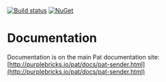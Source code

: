 [![Build status](https://ci.appveyor.com/api/projects/status/nlrrpparg9658fx1?svg=true)](https://ci.appveyor.com/project/ilivewithian/pat-subscriber)
[![NuGet](https://img.shields.io/nuget/v/Pat.Sender.svg)](https://www.nuget.org/packages/Pat.Sender/)

# Documentation

Documentation is on the main Pat documentation site: [http://purplebricks.io/pat/docs/pat-sender.html](http://purplebricks.io/pat/docs/pat-sender.html)